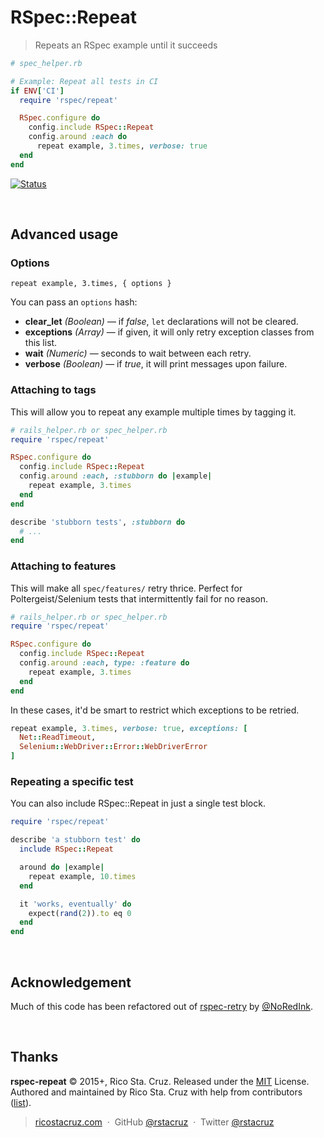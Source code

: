 # RSpec::Repeat

> Repeats an RSpec example until it succeeds

```rb
# spec_helper.rb

# Example: Repeat all tests in CI
if ENV['CI']
  require 'rspec/repeat'

  RSpec.configure do
    config.include RSpec::Repeat
    config.around :each do
      repeat example, 3.times, verbose: true
  end
end
```
[![Status](https://travis-ci.org/rstacruz/rspec-repeat.svg?branch=master)](https://travis-ci.org/rstacruz/rspec-repeat "See test builds")

<br>

## Advanced usage

### Options

```
repeat example, 3.times, { options }
```

You can pass an `options` hash:

- __clear_let__ *(Boolean)* — if *false*, `let` declarations will not be cleared.
- __exceptions__ *(Array)* — if given, it will only retry exception classes from this list.
- __wait__ *(Numeric)* — seconds to wait between each retry.
- __verbose__ *(Boolean)* — if *true*, it will print messages upon failure.

### Attaching to tags

This will allow you to repeat any example multiple times by tagging it.

```rb
# rails_helper.rb or spec_helper.rb
require 'rspec/repeat'

RSpec.configure do
  config.include RSpec::Repeat
  config.around :each, :stubborn do |example|
    repeat example, 3.times
  end
end
```

```rb
describe 'stubborn tests', :stubborn do
  # ...
end
```

### Attaching to features

This will make all `spec/features/` retry thrice. Perfect for Poltergeist/Selenium tests that intermittently fail for no reason.

```rb
# rails_helper.rb or spec_helper.rb
require 'rspec/repeat'

RSpec.configure do
  config.include RSpec::Repeat
  config.around :each, type: :feature do
    repeat example, 3.times
  end
end
```

In these cases, it'd be smart to restrict which exceptions to be retried.

```rb
repeat example, 3.times, verbose: true, exceptions: [
  Net::ReadTimeout,
  Selenium::WebDriver::Error::WebDriverError
]
```

### Repeating a specific test

You can also include RSpec::Repeat in just a single test block.

```rb
require 'rspec/repeat'

describe 'a stubborn test' do
  include RSpec::Repeat

  around do |example|
    repeat example, 10.times
  end

  it 'works, eventually' do
    expect(rand(2)).to eq 0
  end
end
```

<br>

## Acknowledgement

Much of this code has been refactored out of [rspec-retry](https://github.com/NoRedInk/rspec-retry) by [@NoRedInk](https://github.com/NoRedInk).

<br>

## Thanks

**rspec-repeat** © 2015+, Rico Sta. Cruz. Released under the [MIT] License.<br>
Authored and maintained by Rico Sta. Cruz with help from contributors ([list][contributors]).

> [ricostacruz.com](http://ricostacruz.com) &nbsp;&middot;&nbsp;
> GitHub [@rstacruz](https://github.com/rstacruz) &nbsp;&middot;&nbsp;
> Twitter [@rstacruz](https://twitter.com/rstacruz)

[MIT]: http://mit-license.org/
[contributors]: http://github.com/rstacruz/rspec-repeat/contributors
